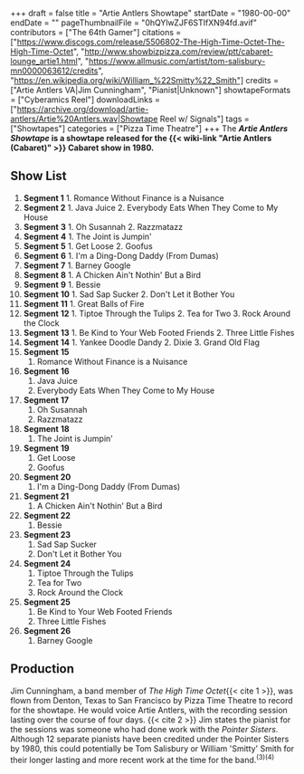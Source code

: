 +++
draft = false
title = "Artie Antlers Showtape"
startDate = "1980-00-00"
endDate = ""
pageThumbnailFile = "0hQYlwZJF6STIfXN94fd.avif"
contributors = ["The 64th Gamer"]
citations = ["https://www.discogs.com/release/5506802-The-High-Time-Octet-The-High-Time-Octet", "http://www.showbizpizza.com/review/ptt/cabaret-lounge_artie1.html", "https://www.allmusic.com/artist/tom-salisbury-mn0000063612/credits", "https://en.wikipedia.org/wiki/William_%22Smitty%22_Smith"]
credits = ["Artie Antlers VA|Jim Cunningham", "Pianist|Unknown"]
showtapeFormats = ["Cyberamics Reel"]
downloadLinks = ["https://archive.org/download/artie-antlers/Artie%20Antlers.wav|Showtape Reel w/ Signals"]
tags = ["Showtapes"]
categories = ["Pizza Time Theatre"]
+++
The ***Artie Antlers Showtape* is a showtape released for the {{< wiki-link "Artie Antlers (Cabaret)" >}} Cabaret show in 1980.**

## Show List

1.   **Segment 1**
    1.  Romance Without Finance is a Nuisance
2.   **Segment 2**
    1.  Java Juice
    2.  Everybody Eats When They Come to My House
3.   **Segment** **3**
    1.  Oh Susannah
    2.  Razzmatazz
4.   **Segment** **4**
    1.  The Joint is Jumpin'
5.   **Segment** **5**
    1.  Get Loose
    2.  Goofus
6.   **Segment** **6**
    1.  I'm a Ding-Dong Daddy (From Dumas)
7.   **Segment** **7**
    1.  Barney Google
8.   **Segment** **8**
    1.  A Chicken Ain't Nothin' But a Bird
9.   **Segment** **9**
    1.  Bessie
10.  **Segment** **10**
    1.  Sad Sap Sucker
    2.  Don't Let it Bother You
11.  **Segment** **11**
    1.  Great Balls of Fire
12.  **Segment** **12**
    1.  Tiptoe Through the Tulips
    2.  Tea for Two
    3.  Rock Around the Clock
13.  **Segment** **13**
    1.  Be Kind to Your Web Footed Friends
    2.  Three Little Fishes
14.  **Segment** **14**
    1.  Yankee Doodle Dandy
    2.  Dixie
    3.  Grand Old Flag
15. **Segment** **15**
    1.  Romance Without Finance is a Nuisance
16. **Segment** **16**
    1.  Java Juice
    2.  Everybody Eats When They Come to My House
17. **Segment** **17**
    1.  Oh Susannah
    2.  Razzmatazz
18. **Segment** **18**
    1.  The Joint is Jumpin'
19. **Segment** **19**
    1.  Get Loose
    2.  Goofus
20. **Segment 20**
    1.  I'm a Ding-Dong Daddy (From Dumas)
21. **Segment 21**
    1.  A Chicken Ain't Nothin' But a Bird
22. **Segment 22**
    1.  Bessie
23. **Segment 23**
    1.  Sad Sap Sucker
    2.  Don't Let it Bother You
24. **Segment 24**
    1.  Tiptoe Through the Tulips
    2.  Tea for Two
    3.  Rock Around the Clock
25. **Segment 25**
    1.  Be Kind to Your Web Footed Friends
    2.  Three Little Fishes
26. **Segment 26**
    1.  Barney Google

## Production

Jim Cunningham, a band member of *The High Time Octet*{{< cite 1 >}}, was flown from Denton, Texas to San Francisco by Pizza Time Theatre to record for the showtape. He would voice Artie Antlers, with the recording session lasting over the course of four days. {{< cite 2 >}}
Jim states the pianist for the sessions was someone who had done work with the *Pointer Sisters*. Although 12 separate pianists have been credited under the Pointer Sisters by 1980, this could potentially be Tom Salisbury or William 'Smitty' Smith for their longer lasting and more recent work at the time for the band.<sup>(3)(4)</sup>
